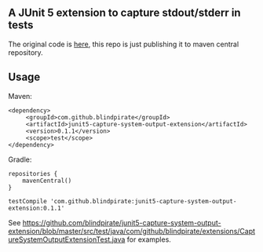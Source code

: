 ## A JUnit 5 extension to capture stdout/stderr in tests

The original code is [here](https://github.com/sbrannen/junit5-demo/blob/master/src/test/java/extensions/CaptureSystemOutputExtension.java), 
this repo is just publishing it to maven central repository.

## Usage

Maven:

```
<dependency>
     <groupId>com.github.blindpirate</groupId>
     <artifactId>junit5-capture-system-output-extension</artifactId>
     <version>0.1.1</version>
     <scope>test</scope>
</dependency>

```

Gradle:

```
repositories {
    mavenCentral()
}

testCompile 'com.github.blindpirate:junit5-capture-system-output-extension:0.1.1'
```

See https://github.com/blindpirate/junit5-capture-system-output-extension/blob/master/src/test/java/com/github/blindpirate/extensions/CaptureSystemOutputExtensionTest.java for examples.
